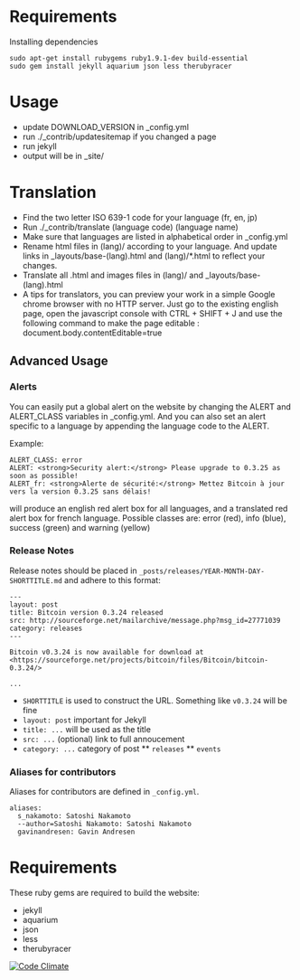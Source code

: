 ﻿# Requirements

Installing dependencies

    sudo apt-get install rubygems ruby1.9.1-dev build-essential
    sudo gem install jekyll aquarium json less therubyracer

# Usage

* update DOWNLOAD\_VERSION in _config.yml
* run ./_contrib/updatesitemap if you changed a page
* run jekyll
* output will be in \_site/

# Translation

* Find the two letter ISO 639-1 code for your language (fr, en, jp)
* Run ./_contrib/translate (language code) (language name)
* Make sure that languages are listed in alphabetical order in _config.yml
* Rename html files in (lang)/ according to your language. And update links in _layouts/base-(lang).html and (lang)/*.html to reflect your changes.
* Translate all .html and images files in (lang)/ and _layouts/base-(lang).html
* A tips for translators, you can preview your work in a simple Google chrome browser with no HTTP server. Just go to the existing english page, open the javascript console with CTRL + SHIFT + J and use the following command to make the page editable : document.body.contentEditable=true

## Advanced Usage

### Alerts

You can easily put a global alert on the website by changing the ALERT and ALERT\_CLASS variables in _config.yml.
And you can also set an alert specific to a language by appending the language code to the ALERT.

Example:

```
ALERT_CLASS: error
ALERT: <strong>Security alert:</strong> Please upgrade to 0.3.25 as soon as possible!
ALERT_fr: <strong>Alerte de sécurité:</strong> Mettez Bitcoin à jour vers la version 0.3.25 sans délais!
```

will produce an english red alert box for all languages, and a translated red alert box for french language.
Possible classes are: error (red), info (blue), success (green) and warning (yellow)

### Release Notes

Release notes should be placed in `_posts/releases/YEAR-MONTH-DAY-SHORTTITLE.md` and adhere to this format:

```
---
layout: post
title: Bitcoin version 0.3.24 released
src: http://sourceforge.net/mailarchive/message.php?msg_id=27771039
category: releases
---

Bitcoin v0.3.24 is now available for download at
<https://sourceforge.net/projects/bitcoin/files/Bitcoin/bitcoin-0.3.24/>

...
```
* `SHORTTITLE` is used to construct the URL. Something like `v0.3.24` will be fine
* `layout: post` important for Jekyll
* `title: ...` will be used as the title
* `src: ...` (optional) link to full annoucement
* `category: ...` category of post
** `releases`
** `events`

### Aliases for contributors

Aliases for contributors are defined in ```_config.yml```.

```
aliases:
  s_nakamoto: Satoshi Nakamoto
  --author=Satoshi Nakamoto: Satoshi Nakamoto
  gavinandresen: Gavin Andresen
```

# Requirements

These ruby gems are required to build the website:

* jekyll
* aquarium
* json
* less
* therubyracer

[![Code Climate](https://codeclimate.com/github/bitcoin/bitcoin.org.png)](https://codeclimate.com/github/bitcoin/bitcoin.org)